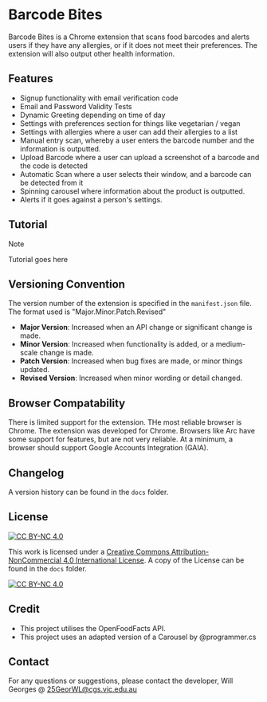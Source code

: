# Barcode Bites

Barcode Bites is a Chrome extension that scans food barcodes and alerts users if they have any allergies, or if it does not meet their preferences. The extension will also output other health information.

## Features

- Signup functionality with email verification code
- Email and Password Validity Tests
- Dynamic Greeting depending on time of day
- Settings with preferences section for things like vegetarian / vegan
- Settings with allergies where a user can add their allergies to a list
- Manual entry scan, whereby a user enters the barcode number and the information is outputted.
- Upload Barcode where a user can upload a screenshot of a barcode and the code is detected
- Automatic Scan where a user selects their window, and a barcode can be detected from it
- Spinning carousel where information about the product is outputted.
- Alerts if it goes against a person's settings.

## Tutorial

> [!NOTE]
> Tutorial goes here

## Versioning Convention

The version number of the extension is specified in the `manifest.json` file. The format used is "Major.Minor.Patch.Revised"

- **Major Version**: Increased when an API change or significant change is made.
- **Minor Version**: Increased when functionality is added, or a medium-scale change is made.
- **Patch Version**: Increased when bug fixes are made, or minor things updated.
- **Revised Version**: Increased when minor wording or detail changed.

## Browser Compatability

There is limited support for the extension. THe most reliable browser is Chrome. The extension was developed for Chrome. Browsers like Arc have some support for features, but are not very reliable. At a minimum, a browser should support Google Accounts Integration (GAIA).

## Changelog

A version history can be found in the `docs` folder.

## License

[![CC BY-NC 4.0][cc-by-nc-shield]][cc-by-nc]

This work is licensed under a
[Creative Commons Attribution-NonCommercial 4.0 International License][cc-by-nc]. A copy of the License can be found in the `docs` folder.

[![CC BY-NC 4.0][cc-by-nc-image]][cc-by-nc]

[cc-by-nc]: https://creativecommons.org/licenses/by-nc/4.0/
[cc-by-nc-image]: https://licensebuttons.net/l/by-nc/4.0/88x31.png
[cc-by-nc-shield]: https://img.shields.io/badge/License-CC%20BY--NC%204.0-lightgrey.svg

## Credit

- This project utilises the OpenFoodFacts API.
- This project uses an adapted version of a Carousel by @programmer.cs

## Contact

For any questions or suggestions, please contact the developer, Will Georges @ 25GeorWL@cgs.vic.edu.au